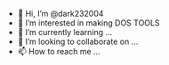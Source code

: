 - 👋 Hi, I’m @dark232004
- 👀 I’m interested in making DOS TOOLS
- 🌱 I’m currently learning ...
- 💞️ I’m looking to collaborate on ...
- 📫 How to reach me ...

<!---
dark232004/dark232004 is a ✨ special ✨ repository because its `README.md` (this file) appears on your GitHub profile.
You can click the Preview link to take a look at your changes.
--->
